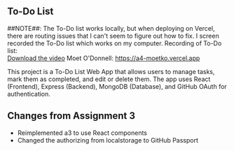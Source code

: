 ## To-Do List ##
##NOTE##: The To-Do list works locally, but when deploying on Vercel, there are routing issues that I can't seem to figure out how to fix. I screen recorded the To-Do list which works on my computer.
Recording of To-Do list:  
[Download the video](https://github.com/moet-ko/a4-moetko/raw/main/Recording-of-To-Do-list.mov)
Moet O'Donnell: https://a4-moetko.vercel.app  


This project is a To-Do List Web App that allows users to manage tasks, mark them as completed, and edit or delete them. The app uses React (Frontend), Express (Backend), MongoDB (Database), and GitHub OAuth for authentication.

## Changes from Assignment 3 ##
- Reimplemented a3 to use React components
- Changed the authorizing from localstorage to GitHub Passport
